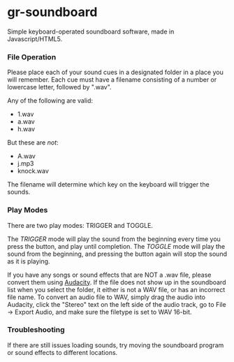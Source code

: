 # gr-soundboard
Simple keyboard-operated soundboard software, made in Javascript/HTML5.

### File Operation

Please place each of your sound cues in a designated folder in a place you will remember.
Each cue must have a filename consisting of a number or lowercase letter, followed by ".wav".

Any of the following are valid:
* 1.wav
* a.wav
* h.wav

But these are *not*:
* A.wav
* j.mp3
* knock.wav

The filename will determine which key on the keyboard will trigger the sounds.
	
### Play Modes
	
There are two play modes: TRIGGER and TOGGLE.

The *TRIGGER* mode will play the sound from the beginning every time you press the button, and play until completion.
The *TOGGLE* mode will play the sound from the beginning, and pressing the button again will stop the sound as it is playing.

If you have any songs or sound effects that are NOT a .wav file, please convert them using [Audacity](http://audacityteam.org/download/). If the file does not show up in the soundboard list when you select the folder, it either is not a WAV file, or has an incorrect file name.
To convert an audio file to WAV, simply drag the audio into Audacity, click the "Stereo" text on the left side of the audio track, go to File -> Export Audio, and make sure the filetype is set to WAV 16-bit.

### Troubleshooting

If there are still issues loading sounds, try moving the soundboard program or sound effects to different locations.
